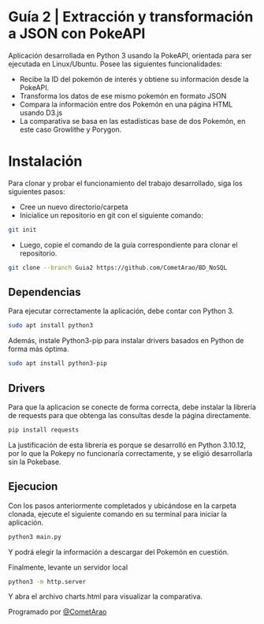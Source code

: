 # Guía 2 | Extracción y transformación a JSON con PokeAPI

Aplicación desarrollada en Python 3 usando la PokeAPI, orientada para ser ejecutada en Linux/Ubuntu.
Posee las siguientes funcionalidades:
- Recibe la ID del pokemón de interés y obtiene su información desde la PokeAPI.
- Transforma los datos de ese mismo pokemón en formato JSON 
- Compara la información entre dos Pokemón en una página HTML usando D3.js
- La comparativa se basa en las estadísticas base de dos Pokemón, en este caso Growlithe y Porygon.

# Instalación

Para clonar y probar el funcionamiento del trabajo desarrollado, siga los siguientes pasos:

- Cree un nuevo directorio/carpeta
- Inicialice un repositorio en git con el siguiente comando:
```bash
git init
```
- Luego, copie el comando de la guía correspondiente para clonar el repositorio.


```bash
git clone --branch Guia2 https://github.com/CometArao/BD_NoSQL
```

## Dependencias

Para ejecutar correctamente la aplicación, debe contar con Python 3.

```bash
sudo apt install python3
```
Además, instale Python3-pip para instalar drivers basados en Python de forma más óptima.

```bash
sudo apt install python3-pip
```

## Drivers

Para que la aplicacion se conecte de forma correcta, debe instalar la librería de requests para que obtenga las consultas desde la página directamente.

```bash
pip install requests
```
La justificación de esta librería es porque se desarrolló en Python 3.10.12, por lo que la Pokepy no funcionaría correctamente, y se eligió desarrollarla sin la Pokebase.

## Ejecucion
Con los pasos anteriormente completados y ubicándose en la carpeta clonada, ejecute el siguiente comando en su terminal para iniciar la aplicación.

```bash
python3 main.py
```

Y podrá elegir la información a descargar del Pokemón en cuestión.

Finalmente, levante un servidor local

```bash
python3 -m http.server
```

Y abra el archivo charts.html para visualizar la comparativa.

Programado por [@CometArao](https://github.com/CometArao)
